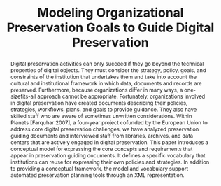 ---
abstract: Digital preservation activities can only succeed if they go beyond the technical
  properties of digital objects. They must consider the strategy, policy, goals, and
  constraints of the institution that undertakes them and take into account the cultural
  and institutional framework in which data, documents and records are preserved.
  Furthermore, because organizations differ in many ways, a one-sizefits-all approach
  cannot be appropriate. Fortunately, organizations involved in digital preservation
  have created documents describing their policies, strategies, workflows, plans,
  and goals to provide guidance. They also have skilled staff who are aware of sometimes
  unwritten considerations. Within Planets [Farquhar 2007], a four-year project cofunded
  by the European Union to address core digital preservation challenges, we have analyzed
  preservation guiding documents and interviewed staff from libraries, archives, and
  data centers that are actively engaged in digital preservation. This paper introduces
  a conceptual model for expressing the core concepts and requirements that appear
  in preservation guiding documents. It defines a specific vocabulary that institutions
  can reuse for expressing their own policies and strategies. In addition to providing
  a conceptual framework, the model and vocabulary support automated preservation
  planning tools through an XML representation.
creators:
- Angela Dappert
- Adam Farquhar
date: null
document_url: https://services.phaidra.univie.ac.at/api/object/o:294097/download
grand_parent: iPRES
institutions: []
keywords:
- london
landing_page_url: https://phaidra.univie.ac.at/o:294097
language: eng
layout: publication
license: CC BY-SA 3.0 AT
notes_url: null
parent: iPRES 2008
publication_type: paper
size: 90714
slides_url: null
source_name: iPRES
stream_url: null
title: Modeling Organizational Preservation Goals to Guide Digital Preservation
year: 2008
---